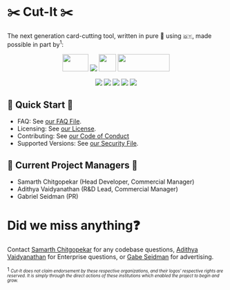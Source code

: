 # ✂️ Cut-It ✂️ 

 The next generation card-cutting tool, written in pure 🐍 using ``🇶🇹``, made possible in part by<sup>1</sup>:
 <p align="center" style="vertical-align: middle">
  <img width="60" height="40"src="https://static.wixstatic.com/media/bb0ec7_3b435e3b0a14461f95327d3df055eb1f~mv2.png/v1/fill/w_66,h_47,al_c,q_85,usm_0.66_1.00_0.01/New%2520Logo%2520(1)_edited.webp">
  <img src="https://www.tabroom.com/lib/images/nsda-header-logo.png">
  <img width="40" height="40" src="https://ispeechanddebate.com/wp-content/uploads/2019/10/logo.png">
  <img width="120" height="40"src="https://apda.online/wp-content/uploads/2020/05/cropped-APDA-Logo-White-Border-2-2.png">
</p>
<p align="center">
    <img src="https://img.shields.io/endpoint?url=https%3A%2F%2Fapi.jsonbin.io%2Fb%2F6042e0a7121bf907dd96fa4a%2F10">
    <img src="https://img.shields.io/endpoint?url=https%3A%2F%2Fapi.jsonbin.io%2Fb%2F6042e0a7121bf907dd96fa4a%2F11">
    <img src="https://img.shields.io/endpoint?color=green&url=https%3A%2F%2Fapi.jsonbin.io%2Fb%2F6042e0a7121bf907dd96fa4a%2F7">
    <img src="https://img.shields.io/endpoint?url=https%3A%2F%2Fapi.jsonbin.io%2Fb%2F6042e0a7121bf907dd96fa4a%2F9">
    <img src="https://img.shields.io/endpoint?url=https%3A%2F%2Fapi.jsonbin.io%2Fb%2F6042e0a7121bf907dd96fa4a%2F12">
</p>

## 🚀 Quick Start 🚀
- FAQ: See [our FAQ File](/FAQ.md).
- Licensing: See [our License](/LICENSE).
- Contributing: See [our Code of Conduct](/CODEOFCONDUCT.md#2-contributing)
- Supported Versions: See [our Security File](/SECURITY.md#supported-versions).

## 📝 Current Project Managers 📝
- Samarth Chitgopekar (Head Developer, Commercial Manager)
- Adithya Vaidyanathan (R&D Lead, Commercial Manager)
- Gabriel Seidman (PR)

# Did we miss anything❓
Contact [Samarth Chitgopekar](mailto:sam@chitgopekar.tech) for any codebase questions, [Adithya Vaidyanathan](mailto:adithya@offtimeroadmap.com) for Enterprise questions, or [Gabe Seidman](mailto:gabe@offtimeroadmap.com) for advertising.

<sup>1 <sub>*Cut-It does not claim endorsement by these respective organizations, and their logos' respective rights are reserved. It is simply through the direct actions of these institutions which enabled the project to begin and grow.*</sup></sub>